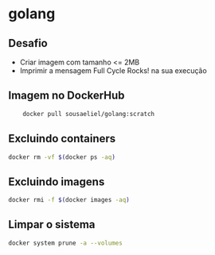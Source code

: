 # golang

## Desafio

- Criar imagem com tamanho <= 2MB
- Imprimir a mensagem Full Cycle Rocks! na sua execução

## Imagem no DockerHub

```sh
    docker pull sousaeliel/golang:scratch
```

## Excluindo containers

```sh
docker rm -vf $(docker ps -aq)
```

## Excluindo imagens

```sh
docker rmi -f $(docker images -aq)
```

## Limpar o sistema

```sh
docker system prune -a --volumes
```